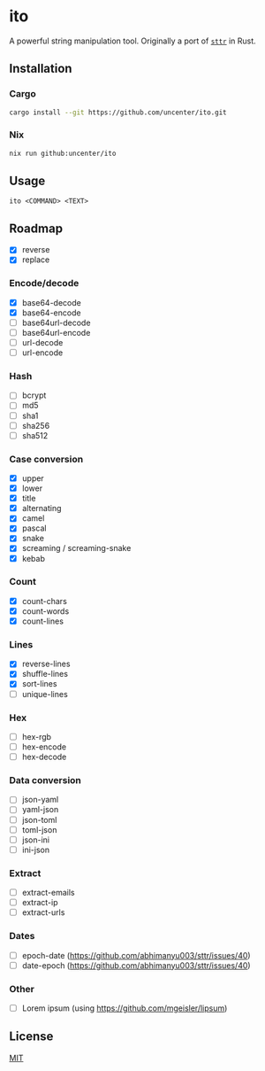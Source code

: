 # ito

A powerful string manipulation tool. Originally a port of [`sttr`](https://github.com/abhimanyu003/sttr) in Rust.

## Installation

### Cargo

```sh
cargo install --git https://github.com/uncenter/ito.git
```

### Nix

```sh
nix run github:uncenter/ito
```

## Usage

```
ito <COMMAND> <TEXT>
```

## Roadmap

- [x] reverse
- [x] replace

### Encode/decode

- [x] base64-decode
- [x] base64-encode
- [ ] base64url-decode
- [ ] base64url-encode
- [ ] url-decode
- [ ] url-encode

### Hash

- [ ] bcrypt
- [ ] md5
- [ ] sha1
- [ ] sha256
- [ ] sha512

### Case conversion

- [x] upper
- [x] lower
- [x] title
- [x] alternating
- [x] camel
- [x] pascal
- [x] snake
- [x] screaming / screaming-snake
- [x] kebab

### Count

- [x] count-chars
- [x] count-words
- [x] count-lines

### Lines

- [x] reverse-lines
- [x] shuffle-lines
- [x] sort-lines
- [ ] unique-lines

### Hex

- [ ] hex-rgb
- [ ] hex-encode
- [ ] hex-decode

### Data conversion

- [ ] json-yaml
- [ ] yaml-json
- [ ] json-toml
- [ ] toml-json
- [ ] json-ini
- [ ] ini-json

### Extract

- [ ] extract-emails
- [ ] extract-ip
- [ ] extract-urls

### Dates

- [ ] epoch-date (https://github.com/abhimanyu003/sttr/issues/40)
- [ ] date-epoch (https://github.com/abhimanyu003/sttr/issues/40)

### Other

- [ ] Lorem ipsum (using https://github.com/mgeisler/lipsum)

## License

[MIT](LICENSE)
